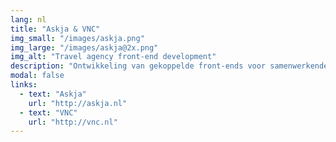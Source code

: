 ```yaml
---
lang: nl
title: "Askja & VNC"
img_small: "/images/askja.png"
img_large: "/images/askja@2x.png"
img_alt: "Travel agency front-end development"
description: "Ontwikkeling van gekoppelde front-ends voor samenwerkende reisbureaus (@[TG](http://tweedegolf.nl))."
modal: false
links:
  - text: "Askja"
    url: "http://askja.nl"
  - text: "VNC"
    url: "http://vnc.nl"
---
```

